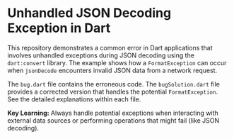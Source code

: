 # Unhandled JSON Decoding Exception in Dart

This repository demonstrates a common error in Dart applications that involves unhandled exceptions during JSON decoding using the `dart:convert` library.  The example shows how a `FormatException` can occur when `jsonDecode` encounters invalid JSON data from a network request.

The `bug.dart` file contains the erroneous code.  The `bugSolution.dart` file provides a corrected version that handles the potential `FormatException`.  See the detailed explanations within each file.

**Key Learning:** Always handle potential exceptions when interacting with external data sources or performing operations that might fail (like JSON decoding).